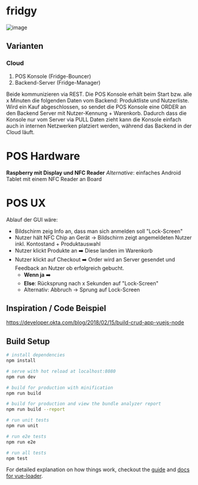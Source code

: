 # fridgy

![image](https://user-images.githubusercontent.com/2473614/51619035-b610f780-1f2f-11e9-8a0c-d6e1f6e108e7.png)

## Varianten

### Cloud
1. POS Konsole       (Fridge-Bouncer)
2. Backend-Server  (Fridge-Manager)

Beide kommunizieren via REST. Die POS Konsole erhält beim Start bzw. alle x Minuten die folgenden Daten vom Backend: Produktliste und Nutzerliste. Wird ein Kauf abgeschlossen, so sendet die POS Konsole eine ORDER an den Backend Server mit Nutzer-Kennung + Warenkorb. Dadurch dass die Konsole nur vom Server via PULL Daten zieht kann die Konsole einfach auch in internen Netzwerken platziert werden, während das Backend in der Cloud läuft.

# POS Hardware
__Raspberry mit Display und NFC Reader__
_Alternative_: einfaches Android Tablet mit einem NFC Reader an Board

# POS UX
Ablauf der GUI wäre:
- Bildschirm zeig Info an, dass man sich anmelden soll "Lock-Screen"
- Nutzer hält NFC Chip an Gerät -> Bildschirm zeigt angemeldeten Nutzer inkl. Kontostand + Produktauswahl
- Nutzer klickt Produkte an :arrow_right: Diese landen im Warenkorb
- Nutzer klickt auf Checkout :arrow_right: Order wird an Server gesendet und Feedback an Nutzer ob erfolgreich gebucht. 
  - **Wenn ja** :arrow_right: 
  - **Else**: Rücksprung nach x Sekunden auf "Lock-Screen"
  - Alternativ: Abbruch -> Sprung auf Lock-Screen

## Inspiration / Code Beispiel

https://developer.okta.com/blog/2018/02/15/build-crud-app-vuejs-node

## Build Setup

``` bash
# install dependencies
npm install

# serve with hot reload at localhost:8080
npm run dev

# build for production with minification
npm run build

# build for production and view the bundle analyzer report
npm run build --report

# run unit tests
npm run unit

# run e2e tests
npm run e2e

# run all tests
npm test
```

For detailed explanation on how things work, checkout the [guide](http://vuejs-templates.github.io/webpack/) and [docs for vue-loader](http://vuejs.github.io/vue-loader).
